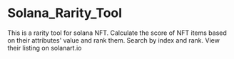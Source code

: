 # Solana_Rarity_Tool
This is a rarity tool for solana NFT.
Calculate the score of NFT items based on their attributes' value and rank them.
Search by index and rank.
View their listing on solanart.io
